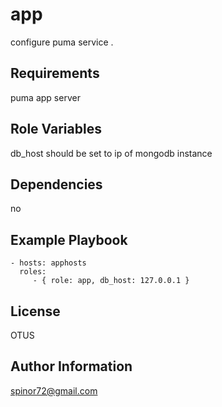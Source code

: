 app
=========

configure puma service .

Requirements
------------

puma app server

Role Variables
--------------

db_host should be set to ip of mongodb instance

Dependencies
------------

no

Example Playbook
----------------

    - hosts: apphosts
      roles:
         - { role: app, db_host: 127.0.0.1 }

License
-------

OTUS

Author Information
------------------

spinor72@gmail.com
